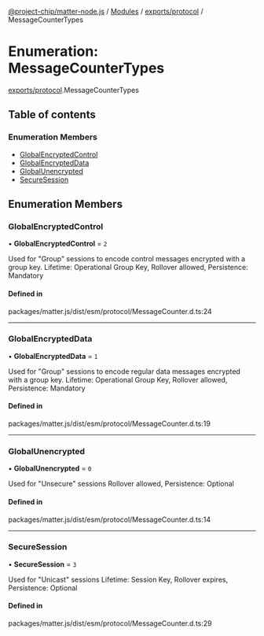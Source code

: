 [@project-chip/matter-node.js](../README.md) / [Modules](../modules.md) / [exports/protocol](../modules/exports_protocol.md) / MessageCounterTypes

# Enumeration: MessageCounterTypes

[exports/protocol](../modules/exports_protocol.md).MessageCounterTypes

## Table of contents

### Enumeration Members

- [GlobalEncryptedControl](exports_protocol.MessageCounterTypes.md#globalencryptedcontrol)
- [GlobalEncryptedData](exports_protocol.MessageCounterTypes.md#globalencrypteddata)
- [GlobalUnencrypted](exports_protocol.MessageCounterTypes.md#globalunencrypted)
- [SecureSession](exports_protocol.MessageCounterTypes.md#securesession)

## Enumeration Members

### GlobalEncryptedControl

• **GlobalEncryptedControl** = ``2``

Used for "Group" sessions to encode control messages encrypted with a group key.
Lifetime: Operational Group Key, Rollover allowed, Persistence: Mandatory

#### Defined in

packages/matter.js/dist/esm/protocol/MessageCounter.d.ts:24

___

### GlobalEncryptedData

• **GlobalEncryptedData** = ``1``

Used for "Group" sessions to encode regular data messages encrypted with a group key.
Lifetime: Operational Group Key, Rollover allowed, Persistence: Mandatory

#### Defined in

packages/matter.js/dist/esm/protocol/MessageCounter.d.ts:19

___

### GlobalUnencrypted

• **GlobalUnencrypted** = ``0``

Used for "Unsecure" sessions
Rollover allowed, Persistence: Optional

#### Defined in

packages/matter.js/dist/esm/protocol/MessageCounter.d.ts:14

___

### SecureSession

• **SecureSession** = ``3``

Used for "Unicast" sessions
Lifetime: Session Key, Rollover expires, Persistence: Optional

#### Defined in

packages/matter.js/dist/esm/protocol/MessageCounter.d.ts:29
